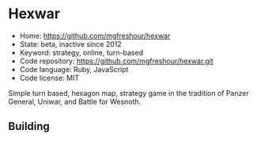 # Hexwar

- Home: https://github.com/mgfreshour/hexwar
- State: beta, inactive since 2012
- Keyword: strategy, online, turn-based
- Code repository: https://github.com/mgfreshour/hexwar.git
- Code language: Ruby, JavaScript
- Code license: MIT

Simple turn based, hexagon map, strategy game in the tradition of Panzer General, Uniwar, and Battle for Wesnoth.

## Building
